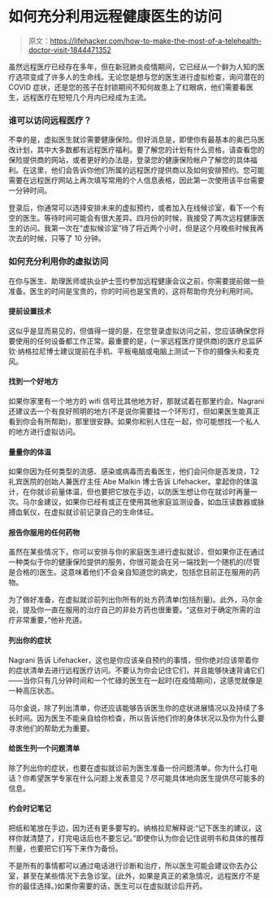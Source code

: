 # 如何充分利用远程健康医生的访问

> 原文：<https://lifehacker.com/how-to-make-the-most-of-a-telehealth-doctor-visit-1844471352>

虽然远程医疗已经存在多年，但在新冠肺炎疫情期间，它已经从一个鲜为人知的医疗选项变成了许多人的生命线。无论您是想与您的医生进行虚拟检查，询问潜在的 COVID 症状，还是您的孩子在封锁期间不知何故患上了红眼病，他们需要看医生，远程医疗在短短几个月内已经成为主流。



### 谁可以访问远程医疗？

不幸的是，虚拟医生就诊需要健康保险。但好消息是，即使你有最基本的奥巴马医改计划，其中大多数都有远程医疗福利。要了解您的计划有什么资格，请查看您的保险提供商的网站，或者更好的办法是，登录您的健康保险帐户了解您的具体福利。在这里，他们会告诉你他们所属的远程医疗提供商以及如何安排预约。您可能需要在远程医疗网站上再次填写常用的个人信息表格，因此第一次使用该平台需要一分钟时间。

登录后，你通常可以选择安排未来的虚拟预约，或者加入在线候诊室，看下一个有空的医生。等待时间可能会有很大差异。四月份的时候，我接受了两次远程健康医生的访问。我第一次在“虚拟候诊室”待了将近两个小时，但是这个月晚些时候我再次去的时候，只等了 10 分钟。

### 如何充分利用你的虚拟访问

在你与医生、助理医师或执业护士签约参加远程健康会议之前，你需要提前做一些准备。医生的时间是宝贵的，你的时间也是宝贵的，这将帮助你充分利用时间。

#### 提前设置技术

这似乎是显而易见的，但值得一提的是，在您登录虚拟访问之前，您应该确保您将要使用的任何设备都工作正常。最重要的是，(一家远程医疗提供商)的医疗总监萨钦·纳格拉尼博士建议提前在手机、平板电脑或电脑上测试一下你的摄像头和麦克风。

#### 找到一个好地方

如果你家里有一个地方的 wifi 信号比其他地方好，那就试着在那里约会。Nagrani 还建议去一个有良好照明的地方(不是说你需要挂一个环形灯，但如果医生能真正看到你会有所帮助)，那里很安静。如果你和别人住在一起，你可能想找一个私人的地方进行虚拟访问。

#### 量量你的体温

如果你因为任何类型的流感、感染或病毒而去看医生，他们会问你是否发烧，T2 礼宾医院的创始人兼医疗主任 Abe Malkin 博士告诉 Lifehacker。拿起你的体温计，在你就诊前量体温，但也要把它放在手边，以防医生想让你在就诊时再量一次。马尔金建议，如果你已经有或正在使用其他家庭监测设备，如血压读数器或脉搏血氧仪，在虚拟就诊前记录自己的生命体征。

#### 报告你服用的任何药物

虽然在某些情况下，你可以安排与你的家庭医生进行虚拟就诊，但如果你正在通过一种类似于你的健康保险提供的服务，你很可能会在另一端找到一个随机的(尽管是合格的)医生。这意味着他们不会亲自知道您的病史，包括您目前正在服用的药物。

为了做好准备，在虚拟就诊前列出你所有的处方药清单(包括剂量)。此外，马尔金说，提及你一直在服用的治疗自己的非处方药也很重要。“这些对于确定所需的治疗非常重要，”他补充道。

#### 列出你的症状

Nagrani 告诉 Lifehacker，这也是你应该亲自预约的事情，但你绝对应该带着你的症状清单去进行远程医疗访问。不要认为你会记住它们，并且能够快速背诵它们——当你只有几分钟时间和一个忙碌的医生在一起时(在疫情期间)，这感觉就像是一种高压状态。

马尔金说，除了列出清单，你还应该能够告诉医生你的症状进展情况以及持续了多长时间。因为医生不能亲自给你检查，所以告诉他们你的身体状况以及你为什么要寻求他们的帮助尤为重要。

#### 给医生列一个问题清单

除了列出你的症状，也要在虚拟就诊前为医生准备一份问题清单。你为什么打电话？你希望医学专家在什么问题上发表意见？尽可能具体地向医生提供尽可能多的信息。

#### 约会时记笔记

把纸和笔放在手边，因为还有更多要写的。纳格拉尼解释说:“记下医生的建议，这样你就清楚了，打完电话后也不要忘记。”即使你认为你会记住说明书和具体的推荐剂量，也要把它们写下来作为备份。

不是所有的事情都可以通过电话进行诊断和治疗，所以医生可能会建议你去办公室，甚至在某些情况下去急诊室。(此外，如果是真正的紧急情况，远程医疗不是你的最佳选择。)如果你需要的话，医生可以在虚拟就诊后开药。